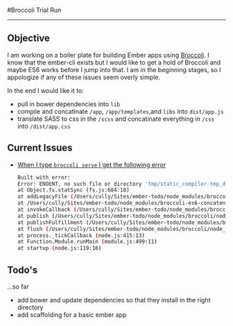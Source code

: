 #Broccoli Trial Run
***

## Objective
I am working on a boiler plate for building Ember apps using [Broccoli](https://github.com/joliss/broccoli). I know that the ember-cli exists but I would like to get a hold of Broccoli and maybe ES6 works before I jump into that. I am in the beginning stages, so I appologize if any of these issues seem overly simple.

In the end I would like it to:
- pull in bower dependencies into `lib`
- compile and concatinate  `/app`, `/app/templates`,and `libs` into `dist/app.js`
- translate SASS to css in the `/scss` and concatinate everything in `/css` into `/dist/app.css`

## Current Issues

- [When I type `broccoli serve` I get the following error](#1)

    ```bash
    Built with error:
    Error: ENOENT, no such file or directory 'tmp/static_compiler-tmp_dest_dir-JjclDVEm.tmp/undefined'
    at Object.fs.statSync (fs.js:684:18)
    at addLegacyFile (/Users/cully/Sites/ember-todo/node_modules/broccoli-es6-concatenator/index.js:130:44)
    at /Users/cully/Sites/ember-todo/node_modules/broccoli-es6-concatenator/index.js:47:5
    at invokeCallback (/Users/cully/Sites/ember-todo/node_modules/broccoli/node_modules/rsvp/dist/commonjs/rsvp/promise.js:228:21)
    at publish (/Users/cully/Sites/ember-todo/node_modules/broccoli/node_modules/rsvp/dist/commonjs/rsvp/promise.js:176:9)
    at publishFulfillment (/Users/cully/Sites/ember-todo/node_modules/broccoli/node_modules/rsvp/dist/commonjs/rsvp/promise.js:312:5)
    at flush (/Users/cully/Sites/ember-todo/node_modules/broccoli/node_modules/rsvp/dist/commonjs/rsvp/asap.js:41:9)
    at process._tickCallback (node.js:415:13)
    at Function.Module.runMain (module.js:499:11)
    at startup (node.js:119:16)
    ```
## Todo's
...so far
- add bower and update dependencies so that they install in the right directory
- add scaffolding for a basic ember app
